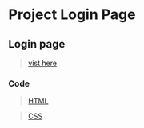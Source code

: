 # Project Login Page
## Login page
>[vist here](https://shreyash00007.github.io/Login/)
### Code
>[HTML](https://github.com/shreyash00007/Login/blob/main/index.html)

>[CSS](https://github.com/shreyash00007/Login/blob/main/style.css)

<!---
#### Images
>[Imges](https://github.com/shreyash00007/Login/blob/main/img1.jpg)
#### Logos
>[Google icon](https://github.com/shreyash00007/Login/blob/main/Google.png)
>[Facebook](https://github.com/shreyash00007/Login/blob/main/facebbok.png)
>[Instagram](https://github.com/shreyash00007/Login/blob/main/facebbok.png)
---------->
